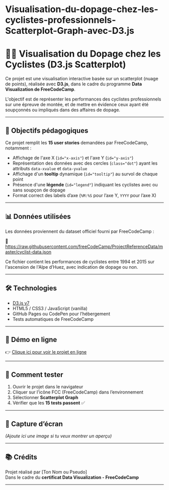 # Visualisation-du-dopage-chez-les-cyclistes-professionnels-Scatterplot-Graph-avec-D3.js
# 🚴‍♂️ Visualisation du Dopage chez les Cyclistes (D3.js Scatterplot)

Ce projet est une visualisation interactive basée sur un scatterplot (nuage de points), réalisée avec **D3.js**, dans le cadre du programme **Data Visualization de FreeCodeCamp**.

L'objectif est de représenter les performances des cyclistes professionnels sur une épreuve de montée, et de mettre en évidence ceux ayant été soupçonnés ou impliqués dans des affaires de dopage.

---

## 🎯 Objectifs pédagogiques

Ce projet remplit les **15 user stories** demandées par FreeCodeCamp, notamment :

- Affichage de l'axe X (`id="x-axis"`) et l'axe Y (`id="y-axis"`)
- Représentation des données avec des cercles (`class="dot"`) ayant les attributs `data-xvalue` et `data-yvalue`
- Affichage d'un **tooltip** dynamique (`id="tooltip"`) au survol de chaque point
- Présence d'une **légende** (`id="legend"`) indiquant les cyclistes avec ou sans soupçon de dopage
- Format correct des labels d’axe (`%M:%S` pour l’axe Y, `YYYY` pour l’axe X)

---

## 📊 Données utilisées

Les données proviennent du dataset officiel fourni par FreeCodeCamp :

🔗 https://raw.githubusercontent.com/freeCodeCamp/ProjectReferenceData/master/cyclist-data.json

Ce fichier contient les performances de cyclistes entre 1994 et 2015 sur l'ascension de l'Alpe d’Huez, avec indication de dopage ou non.

---

## 🛠️ Technologies

- [D3.js v7](https://d3js.org/)
- HTML5 / CSS3 / JavaScript (vanilla)
- GitHub Pages ou CodePen pour l’hébergement
- Tests automatiques de FreeCodeCamp

---

## 🚀 Démo en ligne

👉 [Clique ici pour voir le projet en ligne](https://ton-lien-codepen-ou-github-pages.com)

---

## 🧪 Comment tester

1. Ouvrir le projet dans le navigateur
2. Cliquer sur l'icône FCC (FreeCodeCamp) dans l’environnement
3. Sélectionner **Scatterplot Graph**
4. Vérifier que les **15 tests passent** ✅

---

## 📸 Capture d’écran

*(Ajoute ici une image si tu veux montrer un aperçu)*

---

## 📚 Crédits

Projet réalisé par [Ton Nom ou Pseudo]  
Dans le cadre du **certificat Data Visualization - FreeCodeCamp**

---


